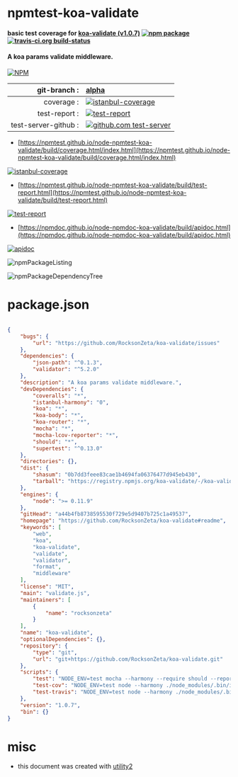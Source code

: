 # npmtest-koa-validate

#### basic test coverage for  [koa-validate (v1.0.7)](https://github.com/RocksonZeta/koa-validate#readme)  [![npm package](https://img.shields.io/npm/v/npmtest-koa-validate.svg?style=flat-square)](https://www.npmjs.org/package/npmtest-koa-validate) [![travis-ci.org build-status](https://api.travis-ci.org/npmtest/node-npmtest-koa-validate.svg)](https://travis-ci.org/npmtest/node-npmtest-koa-validate)

#### A koa params validate middleware.

[![NPM](https://nodei.co/npm/koa-validate.png?downloads=true&downloadRank=true&stars=true)](https://www.npmjs.com/package/koa-validate)

| git-branch : | [alpha](https://github.com/npmtest/node-npmtest-koa-validate/tree/alpha)|
|--:|:--|
| coverage : | [![istanbul-coverage](https://npmtest.github.io/node-npmtest-koa-validate/build/coverage.badge.svg)](https://npmtest.github.io/node-npmtest-koa-validate/build/coverage.html/index.html)|
| test-report : | [![test-report](https://npmtest.github.io/node-npmtest-koa-validate/build/test-report.badge.svg)](https://npmtest.github.io/node-npmtest-koa-validate/build/test-report.html)|
| test-server-github : | [![github.com test-server](https://npmtest.github.io/node-npmtest-koa-validate/GitHub-Mark-32px.png)](https://npmtest.github.io/node-npmtest-koa-validate/build/app/index.html) | | build-artifacts : | [![build-artifacts](https://npmtest.github.io/node-npmtest-koa-validate/glyphicons_144_folder_open.png)](https://github.com/npmtest/node-npmtest-koa-validate/tree/gh-pages/build)|

- [https://npmtest.github.io/node-npmtest-koa-validate/build/coverage.html/index.html](https://npmtest.github.io/node-npmtest-koa-validate/build/coverage.html/index.html)

[![istanbul-coverage](https://npmtest.github.io/node-npmtest-koa-validate/build/screenCapture.buildCi.browser.%252Ftmp%252Fbuild%252Fcoverage.lib.html.png)](https://npmtest.github.io/node-npmtest-koa-validate/build/coverage.html/index.html)

- [https://npmtest.github.io/node-npmtest-koa-validate/build/test-report.html](https://npmtest.github.io/node-npmtest-koa-validate/build/test-report.html)

[![test-report](https://npmtest.github.io/node-npmtest-koa-validate/build/screenCapture.buildCi.browser.%252Ftmp%252Fbuild%252Ftest-report.html.png)](https://npmtest.github.io/node-npmtest-koa-validate/build/test-report.html)

- [https://npmdoc.github.io/node-npmdoc-koa-validate/build/apidoc.html](https://npmdoc.github.io/node-npmdoc-koa-validate/build/apidoc.html)

[![apidoc](https://npmdoc.github.io/node-npmdoc-koa-validate/build/screenCapture.buildCi.browser.%252Ftmp%252Fbuild%252Fapidoc.html.png)](https://npmdoc.github.io/node-npmdoc-koa-validate/build/apidoc.html)

![npmPackageListing](https://npmtest.github.io/node-npmtest-koa-validate/build/screenCapture.npmPackageListing.svg)

![npmPackageDependencyTree](https://npmtest.github.io/node-npmtest-koa-validate/build/screenCapture.npmPackageDependencyTree.svg)



# package.json

```json

{
    "bugs": {
        "url": "https://github.com/RocksonZeta/koa-validate/issues"
    },
    "dependencies": {
        "json-path": "^0.1.3",
        "validator": "^5.2.0"
    },
    "description": "A koa params validate middleware.",
    "devDependencies": {
        "coveralls": "*",
        "istanbul-harmony": "0",
        "koa": "*",
        "koa-body": "*",
        "koa-router": "*",
        "mocha": "*",
        "mocha-lcov-reporter": "*",
        "should": "*",
        "supertest": "^0.13.0"
    },
    "directories": {},
    "dist": {
        "shasum": "0b7dd3feee83cae1b4694fa06376477d945eb430",
        "tarball": "https://registry.npmjs.org/koa-validate/-/koa-validate-1.0.7.tgz"
    },
    "engines": {
        "node": ">= 0.11.9"
    },
    "gitHead": "a44b4fb8738595530f729e5d9407b725c1a49537",
    "homepage": "https://github.com/RocksonZeta/koa-validate#readme",
    "keywords": [
        "web",
        "koa",
        "koa-validate",
        "validate",
        "validator",
        "format",
        "middleware"
    ],
    "license": "MIT",
    "main": "validate.js",
    "maintainers": [
        {
            "name": "rocksonzeta"
        }
    ],
    "name": "koa-validate",
    "optionalDependencies": {},
    "repository": {
        "type": "git",
        "url": "git+https://github.com/RocksonZeta/koa-validate.git"
    },
    "scripts": {
        "test": "NODE_ENV=test mocha --harmony --require should --reporter spec",
        "test-cov": "NODE_ENV=test node --harmony ./node_modules/.bin/istanbul cover ./node_modules/.bin/_mocha -- --require should",
        "test-travis": "NODE_ENV=test node --harmony ./node_modules/.bin/istanbul cover ./node_modules/.bin/_mocha --report lcovonly -- --require should"
    },
    "version": "1.0.7",
    "bin": {}
}
```



# misc
- this document was created with [utility2](https://github.com/kaizhu256/node-utility2)
